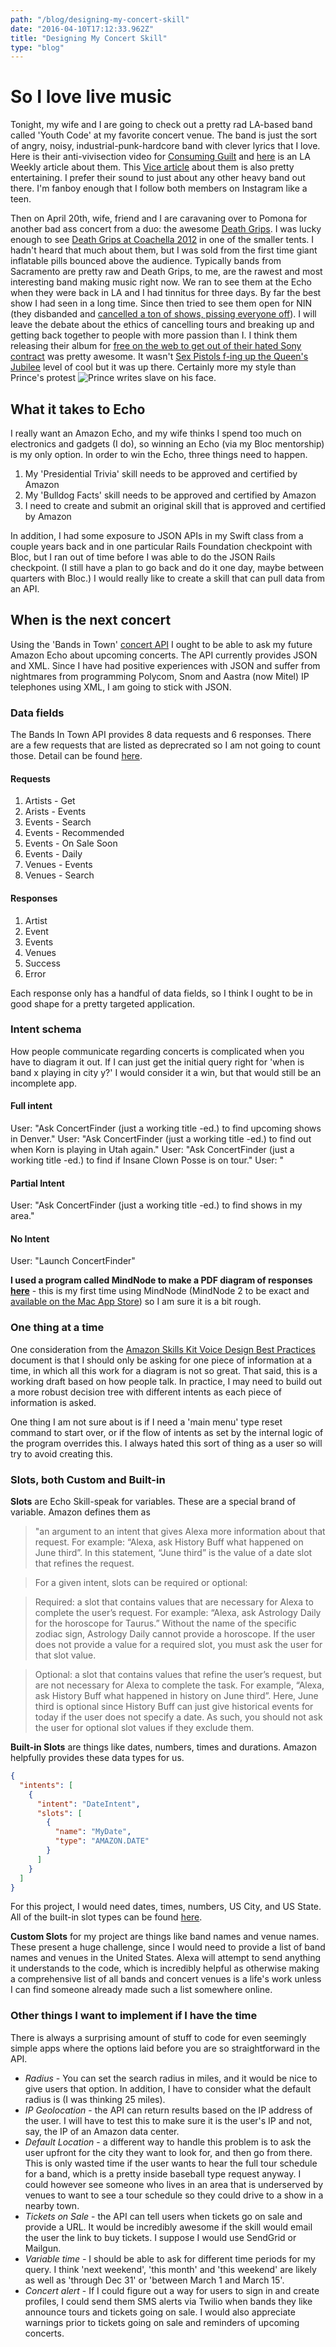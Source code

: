 ```yaml
---
path: "/blog/designing-my-concert-skill"
date: "2016-04-10T17:12:33.962Z"
title: "Designing My Concert Skill"
type: "blog"
---
```


# So I love live music
Tonight, my wife and I are going to check out a pretty rad LA-based band called 'Youth Code' at my favorite concert venue. The band is just the sort of angry, noisy, industrial-punk-hardcore band with clever lyrics that I love. Here is their anti-vivisection video for [Consuming Guilt](https://www.youtube.com/watch?v=4h5uEPH5IFE) and [here](http://www.laweekly.com/music/youth-code-industrial-music-duo-are-an-unlikely-breakout-success-4416599) is an LA Weekly article about them. This [Vice article](http://noisey.vice.com/blog/youth-code-commitment-to-complications-interview) about them is also pretty entertaining. I prefer their sound to just about any other heavy band out there. I'm fanboy enough that I follow both members on Instagram like a teen.

Then on April 20th, wife, friend and I are caravaning over to Pomona for another bad ass concert from a duo: the awesome [Death Grips](http://thirdworlds.net/). I was lucky enough to see [Death Grips at Coachella 2012](https://www.youtube.com/watch?v=1sJx-y8M3cE) in one of the smaller tents. I hadn't heard that much about them, but I was sold from the first time giant inflatable pills bounced above the audience. Typically bands from Sacramento are pretty raw and Death Grips, to me, are the rawest and most interesting band making music right now. We ran to see them at the Echo when they were back in LA and I had tinnitus for three days. By far the best show I had seen in a long time. Since then tried to see them open for NIN (they disbanded and [cancelled a ton of shows, pissing everyone off](http://noisey.vice.com/blog/why-death-grips-not-playing-their-own-shows-isnt-punk)). I will leave the debate about the ethics of cancelling tours and breaking up and getting back together to people with more passion than I. I think them releasing their album for [free on the web to get out of their hated Sony contract](http://pitchfork.com/news/48044-death-grips-say-their-label-shut-down-their-website-label-says-they-didnt-do-it/) was pretty awesome. It wasn't [Sex Pistols f-ing up the Queen's Jubilee](http://www.bbc.com/news/entertainment-arts-18078751) level of cool but it was up there. Certainly more my style than Prince's protest ![Prince writes slave on his face](/images/prince-slave.jpeg).

## What it takes to Echo
I really want an Amazon Echo, and my wife thinks I spend too much on electronics and gadgets (I do), so winning an Echo (via my Bloc mentorship) is my only option. In order to win the Echo, three things need to happen.
1. My 'Presidential Trivia' skill needs to be approved and certified by Amazon
2. My 'Bulldog Facts' skill needs to be approved and certified by Amazon
3. I need to create and submit an original skill that is approved and certified by Amazon

In addition, I had some exposure to JSON APIs in my Swift class from a couple years back and in one particular Rails Foundation checkpoint with Bloc, but I ran out of time before I was able to do the JSON Rails checkpoint. (I still have a plan to go back and do it one day, maybe between quarters with Bloc.) I would really like to create a skill that can pull data from an API.

## When is the next concert
Using the 'Bands in Town' [concert API](https://www.bandsintown.com/api/1.0/best_practices) I ought to be able to ask my future Amazon Echo about upcoming concerts. The API currently provides JSON and XML. Since I have had positive experiences with JSON and suffer from nightmares from programming Polycom, Snom and Aastra (now Mitel) IP telephones using XML, I am going to stick with JSON.

### Data fields
The Bands In Town API provides 8 data requests and 6 responses. There are a few requests that are listed as deprecrated so I am not going to count those. Detail can be found [here](https://www.bandsintown.com/api/1.0/responses#artist-json).

#### Requests
1. Artists - Get
2. Arists - Events
3. Events - Search
4. Events - Recommended
5. Events - On Sale Soon
6. Events - Daily
7. Venues - Events
8. Venues - Search

#### Responses
1. Artist
2. Event
3. Events
4. Venues
5. Success
6. Error

Each response only has a handful of data fields, so I think I ought to be in good shape for a pretty targeted application.

### Intent schema
How people communicate regarding concerts is complicated when you have to diagram it out. If I can just get the initial query right for 'when is band x playing in city y?' I would consider it a win, but that would still be an incomplete app.

#### Full intent
User: "Ask ConcertFinder (just a working title -ed.) to find upcoming shows in Denver."
User: "Ask ConcertFinder (just a working title -ed.) to find out when Korn is playing in Utah again."
User: "Ask ConcertFinder (just a working title -ed.) to find if Insane Clown Posse is on tour."
User: "

#### Partial Intent
User: "Ask ConcertFinder (just a working title -ed.) to find shows in my area."

#### No Intent
User: "Launch ConcertFinder"

**I used a program called MindNode to make a PDF diagram of responses [here](/docs/ConcertFinder.pdf)** - this is my first time using MindNode (MindNode 2 to be exact and [available on the Mac App Store](https://itunes.apple.com/us/app/mindnode-2-delightful-mind/id992076693?mt=12)) so I am sure it is a bit rough.

### One thing at a time
One consideration from the [Amazon Skills Kit Voice Design Best Practices](https://developer.amazon.com/public/solutions/alexa/alexa-skills-kit/docs/alexa-skills-kit-voice-design-best-practices) document is that I should only be asking for one piece of information at a time, in which all this work for a diagram is not so great. That said, this is a working draft based on how people talk. In practice, I may need to build out a more robust decision tree with different intents as each piece of information is asked.

One thing I am not sure about is if I need a 'main menu' type reset command to start over, or if the flow of intents as set by the internal logic of the program overrides this. I always hated this sort of thing as a user so will try to avoid creating this.

### Slots, both Custom and Built-in
**Slots** are Echo Skill-speak for variables. These are a special brand of variable. Amazon defines them as

>"an argument to an intent that gives Alexa more information about that request. For example: “Alexa, ask History Buff what happened on June third”. In this statement, “June third” is the value of a date slot that refines the request.

>For a given intent, slots can be required or optional:

>Required: a slot that contains values that are necessary for Alexa to complete the user’s request. For example: “Alexa, ask Astrology Daily for the horoscope for Taurus.” Without the name of the specific zodiac sign, Astrology Daily cannot provide a horoscope. If the user does not provide a value for a required slot, you must ask the user for that slot value.

>Optional: a slot that contains values that refine the user’s request, but are not necessary for Alexa to complete the task. For example, “Alexa, ask History Buff what happened in history on June third”. Here, June third is optional since History Buff can just give historical events for today if the user does not specify a date. As such, you should not ask the user for optional slot values if they exclude them.



**Built-in Slots** are things like dates, numbers, times and durations. Amazon helpfully provides these data types for us.

```json
{
  "intents": [
    {
      "intent": "DateIntent",
      "slots": [
        {
          "name": "MyDate",
          "type": "AMAZON.DATE"
        }
      ]
    }
  ]
}
```

For this project, I would need dates, times, numbers, US City, and US State. All of the built-in slot types can be found [here](https://developer.amazon.com/public/solutions/alexa/alexa-skills-kit/docs/defining-the-voice-interface).

**Custom Slots** for my project are things like band names and venue names. These present a huge challenge, since I would need to provide a list of band names and venues in the United States. Alexa will attempt to send anything it understands to the code, which is incredibly helpful as otherwise making a comprehensive list of all bands and concert venues is a life's work unless I can find someone already made such a list somewhere online.

### Other things I want to implement if I have the time
There is always a surprising amount of stuff to code for even seemingly simple apps where the options laid before you are so straightforward in the API.

* _Radius_ - You can set the search radius in miles, and it would be nice to give users that option. In addition, I have to consider what the default radius is (I was thinking 25 miles).
* _IP Geolocation_ - the API can return results based on the IP address of the user. I will have to test this to make sure it is the user's IP and not, say, the IP of an Amazon data center.
* _Default Location_ - a different way to handle this problem is to ask the user upfront for the city they want to look for, and then go from there. This is only wasted time if the user wants to hear the full tour schedule for a band, which is a pretty inside baseball type request anyway. I could however see someone who lives in an area that is underserved by venues to want to see a tour schedule so they could drive to a show in a nearby town.
* _Tickets on Sale_ - the API can tell users when tickets go on sale and provide a URL. It would be incredibly awesome if the skill would email the user the link to buy tickets. I suppose I would use SendGrid or Mailgun.
* _Variable time_ - I should be able to ask for different time periods for my query. I think 'next weekend', 'this month' and 'this weekend' are likely as well as 'through Dec 31' or 'between March 1 and March 15'.
* _Concert alert_ - If I could figure out a way for users to sign in and create profiles, I could send them SMS alerts via Twilio when bands they like announce tours and tickets going on sale. I would also appreciate warnings prior to tickets going on sale and reminders of upcoming concerts.
